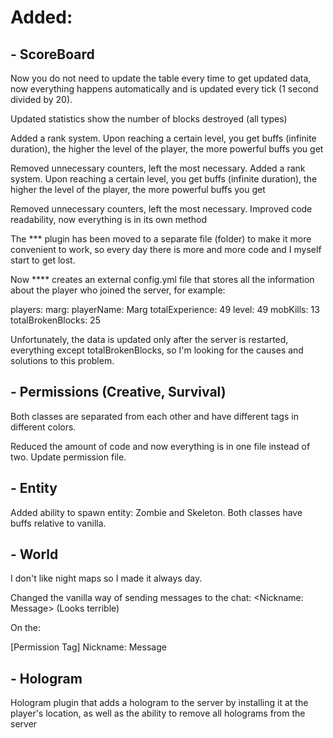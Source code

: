 # Added:

## - ScoreBoard

Now you do not need to update the table every time to get updated data, now everything happens automatically and is updated every tick (1 second divided by 20).

Updated statistics show the number of blocks destroyed (all types)

Added a rank system. Upon reaching a certain level, you get buffs (infinite duration), the higher the level of the player, the more powerful buffs you get

Removed unnecessary counters, left the most necessary.
Added a rank system. Upon reaching a certain level, you get buffs (infinite duration), the higher the level of the player, the more powerful buffs you get

Removed unnecessary counters, left the most necessary.
Improved code readability, now everything is in its own method

The *** plugin has been moved to a separate file (folder) to make it more convenient to work, so every day there is more and more code and I myself start to get lost.

Now **** creates an external config.yml file that stores all the information about the player who joined the server, for example:

players:
marg:
playerName: Marg
totalExperience: 49
level: 49
mobKills: 13
totalBrokenBlocks: 25

Unfortunately, the data is updated only after the server is restarted, everything except totalBrokenBlocks, so I'm looking for the causes and solutions to this problem.


## - Permissions (Creative, Survival)
Both classes are separated from each other and have different tags in different colors.

Reduced the amount of code and now everything is in one file instead of two.
Update permission file.

## - Entity
Added ability to spawn entity: Zombie and Skeleton. Both classes have buffs relative to vanilla.

## - World
I don't like night maps so I made it always day.

Changed the vanilla way of sending messages to the chat:
<Nickname: Message>  (Looks terrible)

On the:

[Permission Tag] Nickname: Message


## - Hologram

Hologram plugin that adds a hologram to the server by installing it at the player's location, as well as the ability to remove all holograms from the server
